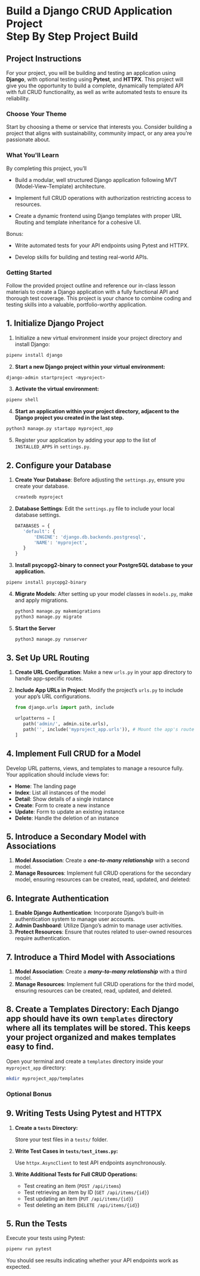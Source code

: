 <h1>
  <span class="headline">Build a Django CRUD Application Project</span><br/>
  <span class="subhead">Step By Step Project Build</span>
</h1>

## Project Instructions

For your project, you will be building and testing an application using **Django**, with optional testing using **Pytest**, and **HTTPX**. This project will give you the opportunity to build a complete, dynamically templated API with full CRUD functionality, as well as write automated tests to ensure its reliability.

### **Choose Your Theme**

Start by choosing a theme or service that interests you. Consider building a project that aligns with sustainability, community impact, or any area you’re passionate about.

### **What You'll Learn**

By completing this project, you’ll

- Build a modular, well structured Django application following MVT (Model-View-Template) architecture.

- Implement full CRUD operations with authorization restricting access to resources.

- Create a dynamic frontend using Django templates with proper URL Routing and template inheritance for a cohesive UI.

Bonus:

- Write automated tests for your API endpoints using Pytest and HTTPX.

- Develop skills for building and testing real-world APIs.

### **Getting Started**

Follow the provided project outline and reference our in-class lesson materials to create a Django application with a fully functional API and thorough test coverage. This project is your chance to combine coding and testing skills into a valuable, portfolio-worthy application.

## 1. Initialize Django Project

1. Initialize a new virtual environment inside your project directory and install Django:

  ```bash
  pipenv install django
  ```

2. **Start a new Django project within your virtual environment:**
  
  ```bash
  django-admin startproject <myproject>
  ```

3. **Activate the virtual environment:**

  ```bash
  pipenv shell
  ```

4. **Start an application within your project directory, adjacent to the Django project you created in the last step.**
  
  ```bash
  python3 manage.py startapp myproject_app
  ``` 
   
5. Register your application by adding your app to the list of `INSTALLED_APPS` in `settings.py`.

## 2. **Configure your Database**
1. **Create Your Database**: Before adjusting the `settings.py`, ensure you create your database.

   ```bash
   createdb myproject
   ```

2. **Database Settings**: Edit the `settings.py` file to include your local database settings.

   ```python
   DATABASES = {
      'default': {
          'ENGINE': 'django.db.backends.postgresql',
          'NAME': 'myproject',
      }
   }
   ```

3. **Install psycopg2-binary to connect your PostgreSQL database to your application.**

  ```bash
  pipenv install psycopg2-binary
  ```

4. **Migrate Models**: After setting up your model classes in `models.py`, make and apply migrations.
   ```bash
   python3 manage.py makemigrations
   python3 manage.py migrate
   ```

5. **Start the Server**
   ```bash
   python3 manage.py runserver
   ```

## 3. **Set Up URL Routing**

1. **Create URL Configuration**: Make a new `urls.py` in your app directory to handle app-specific routes.

2. **Include App URLs in Project**: Modify the project’s `urls.py` to include your app’s URL configurations.

   ```python
   from django.urls import path, include

   urlpatterns = [
      path('admin/', admin.site.urls),
      path('', include('myproject_app.urls')), # Mount the app's routes at the root URL
   ]
   ```

## 4. **Implement Full CRUD for a Model**

Develop URL patterns, views, and templates to manage a resource fully. Your application should include views for:

- **Home**: The landing page
- **Index**: List all instances of the model
- **Detail**: Show details of a single instance
- **Create**: Form to create a new instance
- **Update**: Form to update an existing instance
- **Delete**: Handle the deletion of an instance

## 5. **Introduce a Secondary Model with Associations**

1. **Model Association**: Create a **_one-to-many relationship_** with a second model.
2. **Manage Resources**: Implement full CRUD operations for the secondary model, ensuring resources can be created, read, updated, and deleted:

## 6. **Integrate Authentication**

1. **Enable Django Authentication**: Incorporate Django’s built-in authentication system to manage user accounts.
2. **Admin Dashboard**: Utilize Django’s admin to manage user activities.
3. **Protect Resources**: Ensure that routes related to user-owned resources require authentication.

## 7. **Introduce a Third Model with Associations**

1. **Model Association**: Create a **_many-to-many relationship_** with a third model.
2. **Manage Resources**: Implement full CRUD operations for the third model, ensuring resources can be created, read, updated, and deleted.

## 8.  **Create a Templates Directory**: Each Django app should have its own `templates` directory where all its templates will be stored. This keeps your project organized and makes templates easy to find.

Open your terminal and create a `templates` directory inside your `myproject_app` directory:

  ```bash
  mkdir myproject_app/templates
  ```

### **Optional Bonus**
## 9. Writing Tests Using Pytest and HTTPX

1. **Create a `tests` Directory:**

   Store your test files in a `tests/` folder.

2. **Write Test Cases in `tests/test_items.py`:**

   Use `httpx.AsyncClient` to test API endpoints asynchronously.

3. **Write Additional Tests for Full CRUD Operations:**

   - Test creating an item (`POST /api/items`)
   - Test retrieving an item by ID (`GET /api/items/{id}`)
   - Test updating an item (`PUT /api/items/{id}`)
   - Test deleting an item (`DELETE /api/items/{id}`)

## 5. Run the Tests

Execute your tests using Pytest:

```bash
pipenv run pytest
```

You should see results indicating whether your API endpoints work as expected.
